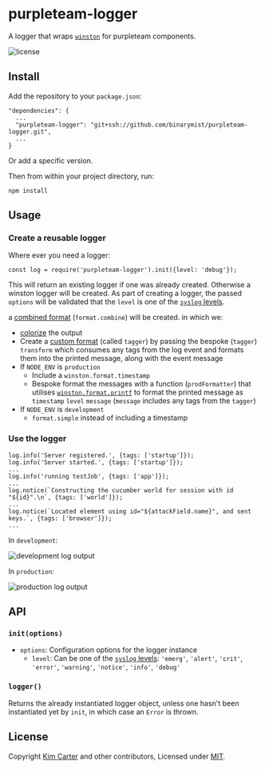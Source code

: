 # purpleteam-logger

A logger that wraps [`winston`](https://github.com/winstonjs/winston) for purpleteam components.

![license](https://img.shields.io/github/license/mashape/apistatus.svg)

## Install

Add the repository to your `package.json`:  

```
"dependencies": {
  ...
  "purpleteam-logger": "git+ssh://github.com/binarymist/purpleteam-logger.git",
  ...
}
```
Or add a specific version.

Then from within your project directory, run:

```
npm install
```
## Usage

### Create a reusable logger

Where ever you need a logger:

```
const log = require('purpleteam-logger').init({level: 'debug'});
```
This will return an existing logger if one was already created.
Otherwise a winston logger will be created.
As part of creating a logger, the passed `options` will be validated that the `level` is one of the [`syslog` levels](https://github.com/winstonjs/winston#logging-levels).

a [combined format](https://github.com/winstonjs/winston#combining-formats) (`format.combine`) will be created. in which we:

* [colorize](https://github.com/winstonjs/winston#colorizing-standard-logging-levels) the output
* Create a [custom format](https://github.com/winstonjs/winston#creating-custom-formats) (called `tagger`) by passing the bespoke (`tagger`) `transform` which consumes any tags from the log event and formats them into the printed message, along with the event message
* If `NODE_ENV` is `production` 
  * Include a `winston.format.timestamp`
  * Bespoke format the messages with a function (`prodFormatter`) that utilises [`winston.format.printf`]() to format the printed message as `timestamp` `level` `message` (`message` includes any tags from the `tagger`)
* If `NODE_ENV` is `development`
  * `format.simple` instead of including a timestamp

### Use the logger

```
log.info('Server registered.', {tags: ['startup']});
log.info('Server started.', {tags: ['startup']});
...
log.info('running testJob', {tags: ['app']});
...
log.notice(`Constructing the cucumber world for session with id "${id}".\n`, {tags: ['world']});
...
log.notice(`Located element using id="${attackField.name}", and sent keys.`, {tags: ['browser']});
...
```
In `development`:

![development log output](../assets/dev.png?raw=true)

In `production`:

![production log output](../assets/prod.png?raw=true)

## API

### `init(options)`

* `options`: Configuration options for the logger instance
  * `level`: Can be one of the [`syslog` levels](https://github.com/winstonjs/winston#logging-levels): `'emerg'`, `'alert'`, `'crit'`, `'error'`, `'warning'`, `'notice'`, `'info'`, `'debug'`

### `logger()`

Returns the already instantiated logger object, unless one hasn't been instantiated yet by `init`, in which case an `Error` is thrown.



## License

Copyright [Kim Carter](https://github.com/binarymist) and other contributors, Licensed under [MIT](./LICENSE).


